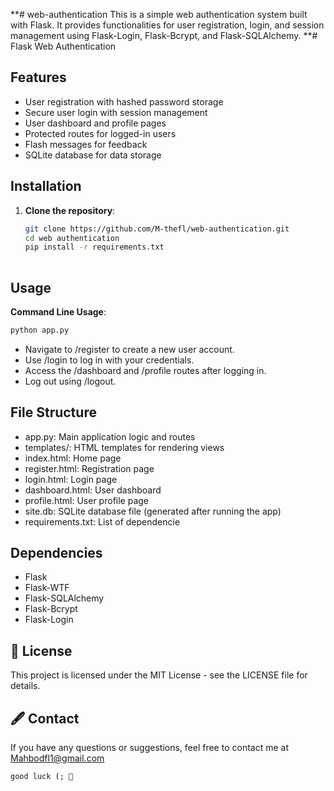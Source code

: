 **# web-authentication
This is a simple web authentication system built with Flask. It provides functionalities for user registration, login, and session management using Flask-Login, Flask-Bcrypt, and Flask-SQLAlchemy.
**# Flask Web Authentication

## Features

- User registration with hashed password storage
- Secure user login with session management
- User dashboard and profile pages
- Protected routes for logged-in users
- Flash messages for feedback
- SQLite database for data storage

## Installation

1. **Clone the repository**:
   ```bash
   git clone https://github.com/M-thefl/web-authentication.git
   cd web authentication
   pip install -r requirements.txt
    

## Usage 
**Command Line Usage**:
  ```py
python app.py
```
- Navigate to /register to create a new user account.  <br /> 
- Use /login to log in with your credentials. <br /> 
- Access the /dashboard and /profile routes after logging in. <br /> 
- Log out using /logout. <br /> 

## File Structure
- app.py: Main application logic and routes <br /> 
- templates/: HTML templates for rendering views <br /> 
- index.html: Home page <br /> 
- register.html: Registration page <br /> 
- login.html: Login page <br /> 
- dashboard.html: User dashboard <br /> 
- profile.html: User profile page <br /> 
- site.db: SQLite database file (generated after running the app) <br /> 
- requirements.txt: List of dependencie <br />

## Dependencies

- Flask
- Flask-WTF
- Flask-SQLAlchemy
- Flask-Bcrypt
- Flask-Login

## 📄 License

This project is licensed under the MIT License - see the LICENSE file for details.

## 🖋 Contact
If you have any questions or suggestions, feel free to contact me at Mahbodfl1@gmail.com

``good luck (; 🌙``<br />
  
